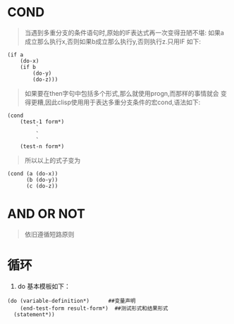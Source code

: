 # COND

>当遇到多重分支的条件语句时,原始的IF表达式再一次变得丑陋不堪:
如果a成立那么执行x,否则如果b成立那么执行y,否则执行z.只用IF
如下:
```
(if a
    (do-x)
    (if b
        (do-y)
        (do-z)))
```

>如果要在then字句中包括多个形式,那么就使用progn,而那样的事情就会
变得更糟,因此clisp使用用于表达多重分支条件的宏cond,语法如下:
```
(cond 
    (test-1 form*)
         `
         `
         `
    (test-n form*)
```

>所以以上的式子变为
```
(cond (a (do-x))
      (b (do-y))
      (c (do-z))
```

# AND OR NOT 
>依旧遵循短路原则

# 循环
1. do 基本模板如下：
```
(do (variable-definition*)      ##变量声明
    (end-test-form result-form*)  ##测试形式和结果形式
  (statement*))
```
